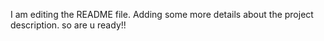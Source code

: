 I am editing the README file. Adding some more details about the project description.
so are u ready!! 
